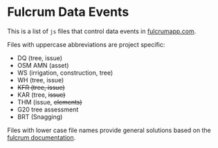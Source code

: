 # Fulcrum Data Events
This is a list of `js` files that control data events in [fulcrumapp.com](https://www.fulcrumapp.com/). 

Files with uppercase abbreviations are project specific:
- DQ (tree, issue)
- OSM AMN (asset)
- WS (irrigation, construction, tree)
- WH (tree, issue)
- ~~KFR (tree, issue)~~
- KAR (tree, ~~issue)~~
- THM (issue, ~~elements)~~
- G20 tree assessment
- BRT (Snagging)

Files with lower case file names provide general solutions based on the [fulcrum documentation](https://developer.fulcrumapp.com/data-events/examples/).